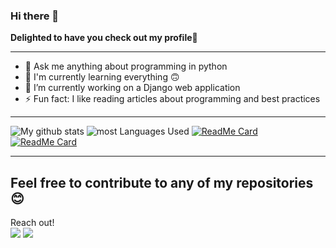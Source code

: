 ### Hi there 👋
<!--
**K-Kelvin/K-Kelvin** is a ✨ _special_ ✨ repository because its `README.md` (this file) appears on your GitHub profile.

- 🌱 I’m currently learning ...
- 👯 I’m looking to collaborate on ...
- 🤔 I’m looking for help with ...
-->
**Delighted to have you check out my profile**🙂

---
- 💬 Ask me anything about programming in python
- 🌟 I'm currently learning everything 🙃
- 🔭 I’m currently working on a Django web application
- ⚡ Fun fact: I like reading articles about programming and best practices<br>

---
![My github stats](https://github-readme-stats.vercel.app/api?username=K-Kelvin&show_icons=true&hide=contribs,issues&custom_title=My%20Github%20Stats&theme=highcontrast&count_private=true) 
![most Languages Used](https://github-readme-stats.vercel.app/api/top-langs/?username=K-Kelvin&count_private=true&theme=tokyonight&langs_count=5)
[![ReadMe Card](https://github-readme-stats.vercel.app/api/pin/?username=K-Kelvin&repo=Jet_Game&show_owner=true&theme=yeblu)](https://www.github.com/K-Kelvin/Jet_Game)
[![ReadMe Card](https://github-readme-stats.vercel.app/api/pin/?username=K-Kelvin&repo=Sudoku-GUI&show_owner=true&theme=vision-friendly-dark)](https://www.github.com/K-Kelvin/Sudoku-GUI)

---
Feel free to contribute to any of my repositories 😊
---

Reach out!<br>
[<img src="https://img.icons8.com/color/48/000000/twitter-squared.png"/>](https://www.twitter.com/k_kijanda/)
[<img src="https://img.icons8.com/fluent/48/000000/github.png"/>](https://www.github.com/K-Kelvin)

